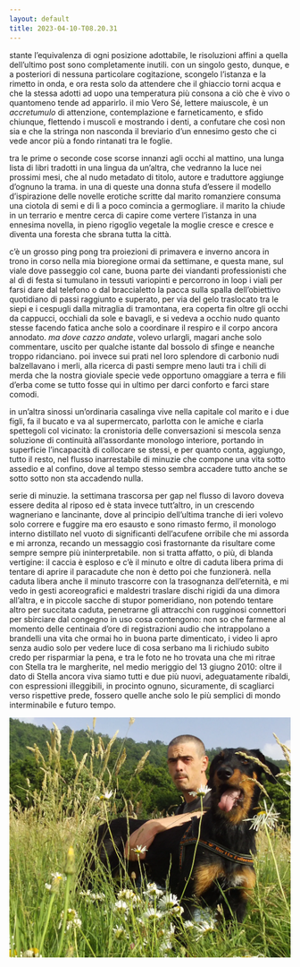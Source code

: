 ```yaml
---
layout: default
title: 2023-04-10-T08.20.31
---
```

stante l’equivalenza di ogni posizione adottabile, le risoluzioni affini a quella dell’ultimo post sono completamente inutili. con un singolo gesto, dunque, e a posteriori di nessuna particolare cogitazione, scongelo l’istanza e la rimetto in onda, e ora resta solo da attendere che il ghiaccio torni acqua e che la stessa adotti ad uopo una temperatura più consona a ciò che è vivo o quantomeno tende ad apparirlo. il mio Vero Sé, lettere maiuscole, è un *accretumulo* di attenzione, contemplazione e farneticamento, e sfido chiunque, flettendo i muscoli e mostrando i denti, a confutare che così non sia e che la stringa non nasconda il breviario d’un ennesimo gesto che ci vede ancor più a fondo rintanati tra le foglie.

tra le prime o seconde cose scorse innanzi agli occhi al mattino, una lunga lista di libri tradotti in una lingua da un’altra, che vedranno la luce nei prossimi mesi, che al nudo metadato di titolo, autore e traduttore aggiunge d’ognuno la trama. in una di queste una donna stufa d’essere il modello d’ispirazione delle novelle erotiche scritte dal marito romanziere consuma una ciotola di semi e di lì a poco comincia a germogliare. il marito la chiude in un terrario e mentre cerca di capire come vertere l’istanza in una ennesima novella, in pieno rigoglio vegetale la moglie cresce e cresce e diventa una foresta che sbrana tutta la città.

c’è un grosso ping pong tra proiezioni di primavera e inverno ancora in trono in corso nella mia bioregione ormai da settimane, e questa mane, sul viale dove passeggio col cane, buona parte dei viandanti professionisti che al dì di festa si tumulano in tessuti variopinti e percorrono in loop i viali per farsi dare dal telefono o dal braccialetto la pacca sulla spalla dell’obiettivo quotidiano di passi raggiunto e superato, per via del gelo traslocato tra le siepi e i cespugli dalla mitraglia di tramontana, era coperta fin oltre gli occhi da cappucci, occhiali da sole e bavagli, e si vedeva a occhio nudo quanto stesse facendo fatica anche solo a coordinare il respiro e il corpo ancora annodato. *ma dove cazzo andate*, volevo urlargli, magari anche solo commentare, uscito per qualche istante dal bossolo di sfinge e neanche troppo ridanciano. poi invece sui prati nel loro splendore di carbonio nudi balzellavano i merli, alla ricerca di pasti sempre meno lauti tra i chili di merda che la nostra gioviale specie vede opportuno omaggiare a terra e fili d’erba come se tutto fosse qui in ultimo per darci conforto e farci stare comodi.

in un’altra sinossi un’ordinaria casalinga vive nella capitale col marito e i due figli, fa il bucato e va al supermercato, parlotta con le amiche e ciarla spettegoli col vicinato: la cronistoria delle conversazioni si mescola senza soluzione di continuità all’assordante monologo interiore, portando in superficie l’incapacità di collocare se stessi, e per quanto conta, aggiungo, tutto il resto, nel flusso inarrestabile di minuzie che compone una vita sotto assedio e al confino, dove al tempo stesso sembra accadere tutto anche se sotto sotto non sta accadendo nulla.

serie di minuzie. la settimana trascorsa per gap nel flusso di lavoro doveva essere dedita al riposo ed è stata invece tutt’altro, in un crescendo wagneriano e lancinante, dove al principio dell’ultima tranche di ieri volevo solo correre e fuggire ma ero esausto e sono rimasto fermo, il monologo interno distillato nel vuoto di significanti dell’acufene orribile che mi assorda e mi arronza, recando un messaggio così frastornante da risultare come sempre sempre più ininterpretabile. non si tratta affatto, o più, di blanda vertigine: il caccia è esploso e c’è il minuto e oltre di caduta libera prima di tentare di aprire il paracadute che non è detto poi che funzionerà. nella caduta libera anche il minuto trascorre con la trasognanza dell’eternità, e mi vedo in gesti acoreografici e maldestri traslare dischi rigidi da una dimora all’altra, e in piccole sacche di stupor pomeridiano, non potendo tentare altro per succitata caduta, penetrarne gli attracchi con rugginosi connettori per sbirciare dal congegno in uso cosa contengono: non so che farmene al momento delle centinaia d’ore di registrazioni audio che intrappolano a brandelli una vita che ormai ho in buona parte dimenticato, i video li apro senza audio solo per vedere luce di cosa serbano ma li richiudo subito credo per risparmiar la pena, e tra le foto ne ho trovata una che mi ritrae con Stella tra le margherite, nel medio meriggio del 13 giugno 2010: oltre il dato di Stella ancora viva siamo tutti e due più nuovi, adeguatamente ribaldi, con espressioni illeggibili, in procinto ognuno, sicuramente, di scagliarci verso rispettive prede, fossero quelle anche solo le più semplici di mondo interminabile e futuro tempo.

![](media/Zi6_0342.webp)
